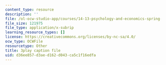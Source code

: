 ```yaml
---
content_type: resource
description: ''
file: /ol-ocw-studio-app/courses/14-13-psychology-and-economics-spring-2020/d36ee857d3aed162d043ca5c1f16edfa_j9Zeole0bYg.srt
file_size: 121975
file_type: application/x-subrip
learning_resource_types: []
license: https://creativecommons.org/licenses/by-nc-sa/4.0/
ocw_type: OCWFile
resourcetype: Other
title: 3play caption file
uid: d36ee857-d3ae-d162-d043-ca5c1f16edfa
---
```

